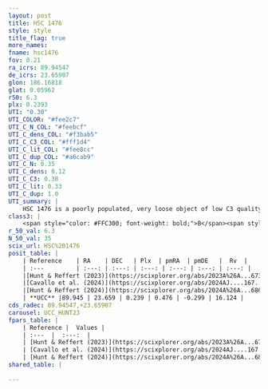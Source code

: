 ```yaml
---
layout: post
title: HSC 1476
style: style
title_flag: true
more_names: 
fname: hsc1476
fov: 0.21
ra_icrs: 89.94547
de_icrs: 23.65907
glon: 186.16818
glat: 0.05962
r50: 6.3
plx: 0.2393
UTI: "0.30"
UTI_COLOR: "#fee2c7"
UTI_C_N_COL: "#feebcf"
UTI_C_dens_COL: "#f3bab5"
UTI_C_C3_COL: "#fff1d4"
UTI_C_lit_COL: "#fee8cc"
UTI_C_dup_COL: "#a6cab9"
UTI_C_N: 0.35
UTI_C_dens: 0.12
UTI_C_C3: 0.38
UTI_C_lit: 0.33
UTI_C_dup: 1.0
UTI_summary: |
    HSC 1476 is a poorly populated, very loose object of low C3 quality. It was recently reported in the literature.
class3: |
    <span style="color: #FFC300; font-weight: bold;">B</span><span style="color: red; font-weight: bold;">C</span>
r_50_val: 6.3
N_50_val: 35
scix_url: HSC%201476
posit_table: |
    | Reference    | RA    | DEC   | Plx  | pmRA  | pmDE   |  Rv  |
    | :---         | :---: | :---: | :---: | :---: | :---: | :---: |
    |[Hunt & Reffert (2023)](https://scixplorer.org/abs/2023A%26A...673A.114H) | 89.965 | 23.646 | 0.238 | 0.439 | -0.319 | -- |
    |[Cavallo et al. (2024)](https://scixplorer.org/abs/2024AJ....167...12C) | 89.805 | 23.74 | 0.232 | -- | -- | -- |
    |[Hunt & Reffert (2024)](https://scixplorer.org/abs/2024A%26A...686A..42H) | 89.965 | 23.646 | 0.238 | 0.439 | -0.319 | -- |
    | **UCC** |89.945 | 23.659 | 0.239 | 0.476 | -0.299 | 16.124 | 
cds_radec: 89.94547,+23.65907
carousel: UCC_HUNT23
fpars_table: |
    | Reference |  Values |
    | :---  |  :---:  |
    | [Hunt & Reffert (2023)](https://scixplorer.org/abs/2023A%26A...673A.114H) | `AV50=2.784, diffAV50=2.513, MOD50=12.863, logAge50=7.45` |
    | [Cavallo et al. (2024)](https://scixplorer.org/abs/2024AJ....167...12C) | `AV50=2.68, dMod50=13.11, logAge50=7.71, [Fe/H]50=0.41` |
    | [Hunt & Reffert (2024)](https://scixplorer.org/abs/2024A%26A...686A..42H) | `MassJ=346.735` |
shared_table: |
    
---
```

